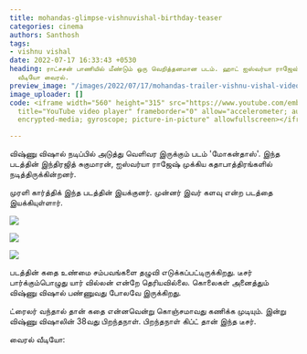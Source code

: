 ```yaml
---
title: mohandas-glimpse-vishnuvishal-birthday-teaser
categories: cinema
authors: Santhosh
tags:
- vishnu vishal
date: 2022-07-17 16:33:43 +0530
heading: ராட்சசன் பாணியில் மீண்டும் ஒரு வெறித்தனமான படம். ஹாட் ஐஸ்வர்யா ராஜேஷ். டீசர்
  வீடியோ வைரல்.
preview_image: "/images/2022/07/17/mohandas-trailer-vishnu-vishal-video-viral-jpg.jpeg"
image_uploader: []
code: <iframe width="560" height="315" src="https://www.youtube.com/embed/8iUS0Or40Vg"
  title="YouTube video player" frameborder="0" allow="accelerometer; autoplay; clipboard-write;
  encrypted-media; gyroscope; picture-in-picture" allowfullscreen></iframe>

---
```

விஷ்ணு விஷால் நடிப்பில் அடுத்து வெளிவர இருக்கும் படம் 'மோகன்தாஸ்'. இந்த படத்தின் இந்திரஜித் சுகுமாரன், ஐஸ்வர்யா ராஜேஷ் முக்கிய கதாபாத்திரங்களில் நடித்திருக்கின்றனர்.

முரளி கார்த்திக் இந்த படத்தின் இயக்குனர். முன்னர் இவர் களவு என்ற படத்தை இயக்கியுள்ளார்.

![](/images/2022/07/17/mohandas-vishnu-vishal-1-jpg.jpeg)

![](/images/2022/07/17/mohandas-vishnu-vishal-2-jpg.jpeg)

![](/images/2022/07/17/mohandas-vishnu-vishal-3-jpg.jpeg)

படத்தின் கதை உண்மை சம்பவங்களை தழுவி எடுக்கப்பட்டிருக்கிறது. டீசர் பார்க்கும்பொழுது யார் வில்லன் என்றே தெரியவில்லை. கொலைகள் அனைத்தும் விஷ்ணு விஷால் பண்ணுவது போலவே இருக்கிறது.

ட்ரைலர் வந்தால் தான் கதை என்னவென்று கொஞ்சமாவது கணிக்க முடியும். இன்று விஷ்ணு விஷாலின் 38வது பிறந்தநாள். பிறந்தநாள் கிப்ட் தான் இந்த டீசர்.

வைரல் வீடியோ:
